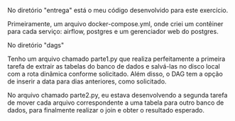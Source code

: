 
No diretório "entrega" está o meu código desenvolvido para este exercício.

Primeiramente, um arquivo docker-compose.yml, onde criei um contêiner para cada serviço: airflow, postgres e um gerenciador web do postgres.

No diretório "dags"

Tenho um arquivo chamado parte1.py que realiza perfeitamente a primeira tarefa de extrair as tabelas do banco de dados e salvá-las no disco local com a rota dinâmica conforme solicitado. Além disso, o DAG tem a opção de inserir a data para dias anteriores, como solicitado.

No arquivo chamado parte2.py, eu estava desenvolvendo a segunda tarefa de mover cada arquivo correspondente a uma tabela para outro banco de dados, para finalmente realizar o join e obter o resultado esperado.
